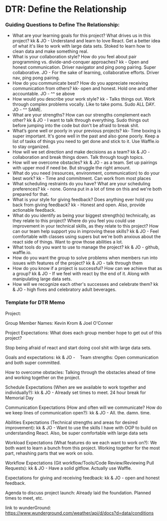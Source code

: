 # DTR: Define the Relationship

### Guiding Questions to Define The Relationship:

* What are your learning goals for this project? What drives us in this project?
kk & JO - Understand and learn to love React. Get a better idea of what it's like to work with large data sets. Stoked to learn how to clean data and make something real. 
* What is your collaboration style? How do you feel about pair programming vs. divide-and-conquer approaches?
kk - Open and honest communication. Driver navigator and ping pong pairing. Super collaborative. 
JO - For the sake of learning, collaborative efforts. Driver nav, ping pong pairing. 
* How do you communicate best? How do you appreciate receiving communication from others?
kk- open and honest. Hold one and other accountable.
JO - ^^ se above 
* How would you describe your work style?
kk - Talks things out. Work through complex problems vocally. Like to take poms. Sudo ALL DAY. 
JO - ^^ SAME. 
* What are your strengths? How can our strengths complement each other?
kk & JO - I want to talk through everything. Sudo things out before jumping into the code but don't be afraid to break shit.  
* What’s gone well or poorly in your previous projects?
kk- Time boxing is super important. It's gone well in the past and also gone poorly. Keep a list of tasks of things you need to get done and stick to it. Use Waffle.io to stay organized.  
* How will we set direction and make decisions as a team?
kk & JO - collaboration and break things down. Talk through tough topics. 
* How will we overcome obstacles?
kk & JO - as a team. Set up pairings with upper mod if need be. But struggle the right amount.  
* What do you need (resources, environment, communication) to do your best work?
kk - Time and commitment. Can work from most places
* What scheduling restraints do you have? What are your scheduling preferences?
kk - none. Gonna put in a lot of time on this and we're both prepared for that. 
* What is your style for giving feedback? Does anything ever hold you back from giving feedback?
kk - Honest and open. Also, provide actionable feedback. 
* What do you identify as being your biggest strength(s) technically, as they relate to this project? Where do you feel you could use improvement in your technical skills, as they relate to this project? How can our team help support you in improving these skills?
kk & JO - Feel comfortable with classes using supers but we're both anxious about the react side of things. Want to grow those abilities a lot. 
* What tools do you want to use to manage the project?
kk & JO - github, waffle.io.
* How do you want the group to solve problems when members run into issues with features of the project?
kk & JO - talk through them
* How do you know if a project is successful? How can we achieve that as a group?
kk & JO - If we feel with react by the end of it. Along with manipulating large data sets.  
* How will we recognize each other's successes and celebrate them?
kk & JO - high fives and celebratory adult beverages. 



### Template for DTR Memo

Project: 

Group Member Names: Kevin Krom & Joel O'Conner

Project Expectations: What does each group member hope to get out of this project? 

Stop being afraid of react and start doing cool shit with large data sets. 

Goals and expectations:
kk & JO - 
  
Team strengths: Open communication and both super committed. 

How to overcome obstacles: Talking through the obstacles ahead of time and working together on the project. 

Schedule Expectations (When are we available to work together and individually?):
kk & JO -  Already set times to meet. 24 hour break for Memorial Day

Communication Expectations (How and often will we communicate? How do we keep lines of communication open?):
kk & JO -  All. the. damn. time. 

Abilities Expectations (Technical strengths and areas for desired improvement):
kk & JO - Want to use the skills I have with OOP to build on understanding React. Also, be super comfortable with large data sets 

Workload Expectations (What features do we each want to work on?):
We both want to learn a bunch from this project. Working together for the most part, rehashing parts that we work on solo.

Workflow Expectations (Git workflow/Tools/Code Review/Reviewing Pull Requests): 
kk & JO -  Have a solid gitflow. Actually use Waffle. 

Expectations for giving and receiving feedback:
kk & JO - open and honest feedback.

Agenda to discuss project launch: Already laid the foundation. Planned times to meet, etc. 


link to wunderGround: https://www.wunderground.com/weather/api/d/docs?d=data/conditions
